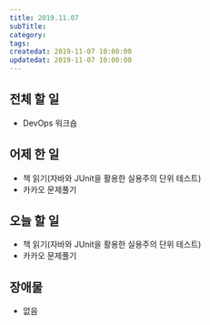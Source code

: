 ```yaml
---
title: 2019.11.07
subTitle: 
category: 
tags: 
createdat: 2019-11-07 10:00:00
updatedat: 2019-11-07 10:00:00
---
```


## 전체 할 일

* DevOps 워크숍

## 어제 한 일

* 책 읽기(자바와 JUnit을 활용한 실용주의 단위 테스트)
* 카카오 문제풀기

## 오늘 할 일

* 책 읽기(자바와 JUnit을 활용한 실용주의 단위 테스트)
* 카카오 문제풀기

## 장애물

* 없음